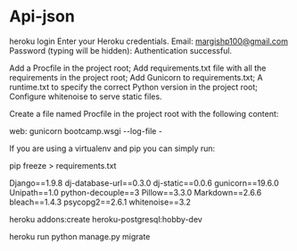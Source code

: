 # Api-json

 heroku login
Enter your Heroku credentials.
Email: margishp100@gmail.com
Password (typing will be hidden):
Authentication successful.


Add a Procfile in the project root;
Add requirements.txt file with all the requirements in the project root;
Add Gunicorn to requirements.txt;
A runtime.txt to specify the correct Python version in the project root;
Configure whitenoise to serve static files.

Create a file named Procfile in the project root with the following content:

web: gunicorn bootcamp.wsgi --log-file -


If you are using a virtualenv and pip you can simply run:

pip freeze > requirements.txt


Django==1.9.8
dj-database-url==0.3.0
dj-static==0.0.6
gunicorn==19.6.0
Unipath==1.0
python-decouple==3
Pillow==3.3.0
Markdown==2.6.6
bleach==1.4.3
psycopg2==2.6.1
whitenoise==3.2

heroku addons:create heroku-postgresql:hobby-dev

heroku run python manage.py migrate
